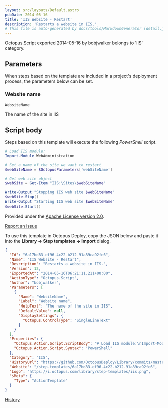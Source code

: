 ```yaml
---
layout: src/layouts/Default.astro
pubDate: 2014-05-16
title: 'IIS Website - Restart'
description: 'Restarts a website in IIS.'
# This file is auto-generated by docs/tools/MarkdownGenerator (detail.js)
---
```


Octopus.Script exported 2014-05-16 by bobjwalker belongs to 'IIS' category.

## Parameters

When steps based on the template are included in a project's deployment process, the parameters below can be set.


<div class="param">

### Website name

`WebsiteName`

The name of the site in IIS

</div>
        

## Script body

Steps based on this template will execute the following *PowerShell* script.

```PowerShell
# Load IIS module:
Import-Module WebAdministration

# Set a name of the site we want to restart
$webSiteName = $OctopusParameters['webSiteName']

# Get web site object
$webSite = Get-Item "IIS:\Sites\$webSiteName"

Write-Output "Stopping IIS web site $webSiteName"
$webSite.Stop()
Write-Output "Starting IIS web site $webSiteName"
$webSite.Start()

```

Provided under the [Apache License version 2.0](https://github.com/OctopusDeploy/Library/blob/master/LICENSE.txt).

[Report an issue](https://github.com/OctopusDeploy/Library/issues/new?assignees=&labels=&projects=&template=bug-report.yml&title=Issue%20with%20IIS%20Website%20-%20Restart&step-template=IIS%20Website%20-%20Restart)

<div class="get-json">

To use this template in Octopus Deploy, copy the JSON below and paste it into the **Library → Step templates → Import** dialog.

```json
{
  "Id": "6a17bd83-ef96-4c22-b212-91a89ca92fe6",
  "Name": "IIS Website - Restart",
  "Description": "Restarts a website in IIS.",
  "Version": 12,
  "ExportedAt": "2014-05-16T06:21:11.211+00:00",
  "ActionType": "Octopus.Script",
  "Author": "bobjwalker",
  "Parameters": [
    {
      "Name": "WebsiteName",
      "Label": "Website name",
      "HelpText": "The name of the site in IIS",
      "DefaultValue": null,
      "DisplaySettings": {
        "Octopus.ControlType": "SingleLineText"
      }
    }
  ],
  "Properties": {
    "Octopus.Action.Script.ScriptBody": "# Load IIS module:\nImport-Module WebAdministration\n\n# Set a name of the site we want to restart\n$webSiteName = $OctopusParameters['webSiteName']\n\n# Get web site object\n$webSite = Get-Item \"IIS:\\Sites\\$webSiteName\"\n\nWrite-Output \"Stopping IIS web site $webSiteName\"\n$webSite.Stop()\nWrite-Output \"Starting IIS web site $webSiteName\"\n$webSite.Start()\n",
    "Octopus.Action.Script.Syntax": "PowerShell"
  },
  "Category": "IIS",
  "HistoryUrl": "https://github.com/OctopusDeploy/Library/commits/master/step-templates//opt/buildagent/work/75443764cd38076d/step-templates/iis-website-restart.json",
  "Website": "/step-templates/6a17bd83-ef96-4c22-b212-91a89ca92fe6",
  "Logo": "https://i.octopus.com/library/step-templates/iis.png",
  "$Meta": {
    "Type": "ActionTemplate"
  }
}
```

[History](https://github.com/OctopusDeploy/Library/commits/master/step-templates/https://github.com/OctopusDeploy/Library/commits/master/step-templates//opt/buildagent/work/75443764cd38076d/step-templates/iis-website-restart.json)

</div>
